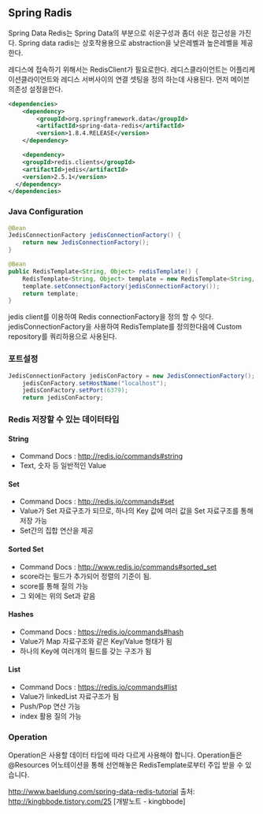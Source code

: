 ## Spring Radis
Spring Data Redis는 Spring Data의 부분으로 쉬운구성과 좀더 쉬운 접근성을 가진다. Spring data radis는 상호작용용으로 abstraction을 낮은레벨과 높은레벨을 제공한다.

레디스에 접속하기 위해서는 RedisClient가 필요로한다. 레디스클라이언트는 어플리케이션클라이언트와 레디스 서버사이의 연결 셋팅을 정의 하는데 사용된다. 먼저 메이븐 의존성 설정을한다.
```xml
<dependencies>
    <dependency>
        <groupId>org.springframework.data</groupId>
        <artifactId>spring-data-redis</artifactId>
        <version>1.8.4.RELEASE</version>
    </dependency>

    <dependency>
    <groupId>redis.clients</groupId>
    <artifactId>jedis</artifactId>
    <version>2.5.1</version>
  </dependency>
</dependencies>
```
### Java Configuration
```java
@Bean
JedisConnectionFactory jedisConnectionFactory() {
    return new JedisConnectionFactory();
}

@Bean
public RedisTemplate<String, Object> redisTemplate() {
    RedisTemplate<String, Object> template = new RedisTemplate<String, Object>();
    template.setConnectionFactory(jedisConnectionFactory());
    return template;
}
```
jedis client를 이용하여 Redis connectionFactory을 정의 할 수 잇다. jedisConnectionFactory을 사용하여 RedisTemplate를 정의한다음에 Custom repository를 쿼리하용으로 사용된다.
### 포트설정
```java
JedisConnectionFactory jedisConFactory = new JedisConnectionFactory();
    jedisConFactory.setHostName("localhost");
    jedisConFactory.setPort(6379);
    return jedisConFactory;

```

### Redis 저장할 수 있는 데이터타입
#### String
* Command Docs : http://redis.io/commands#string
* Text, 숫자 등 일반적인 Value
#### Set
* Command Docs : http://redis.io/commands#set
* Value가 Set 자료구조가 되므로, 하나의 Key 값에 여러 값을 Set 자료구조를 통해 저장 가능
* Set간의 집합 연산을 제공
#### Sorted Set
* Command Docs : http://www.redis.io/commands#sorted_set
* score라는 필드가 추가되어 정렬의 기준이 됨.
* score를 통해 질의 가능
* 그 외에는 위의 Set과 같음
#### Hashes
* Command Docs : https://redis.io/commands#hash
* Value가 Map 자료구조와 같은 Key/Value 형태가 됨
* 하나의 Key에 여러개의 필드를 갖는 구조가 됨
####  List
* Command Docs : https://redis.io/commands#list
* Value가 linkedList 자료구조가 됨
* Push/Pop 연산 가능
* index 활용 질의 가능

### Operation
Operation은 사용할 데이터 타입에 따라 다르게 사용해야 합니다. Operation들은 @Resources 어노테이션을 통해 선언해놓은 RedisTemplate로부터 주입 받을 수 있습니다.



http://www.baeldung.com/spring-data-redis-tutorial
출처: http://kingbbode.tistory.com/25 [개발노트 - kingbbode]

